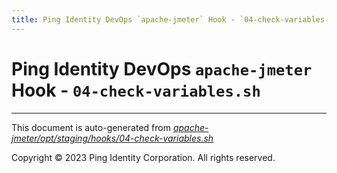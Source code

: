 ```yaml
---
title: Ping Identity DevOps `apache-jmeter` Hook - `04-check-variables.sh`
---
```


# Ping Identity DevOps `apache-jmeter` Hook - `04-check-variables.sh`

---
This document is auto-generated from _[apache-jmeter/opt/staging/hooks/04-check-variables.sh](https://github.com/pingidentity/pingidentity-docker-builds/blob/master/apache-jmeter/opt/staging/hooks/04-check-variables.sh)_

Copyright © 2023 Ping Identity Corporation. All rights reserved.
